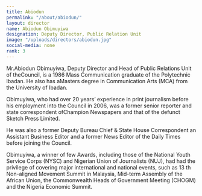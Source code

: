 ```yaml
---
title: Abiodun
permalink: "/about/abiodun/"
layout: director
name: Abiodun Obimuyiwa
designation: Deputy Director, Public Relation Unit
image: "/uploads/directors/abiodun.jpg"
social-media: none
rank: 3
---
```


Mr.Abiodun Obimuyiwa, Deputy Director and Head of Public Relations Unit of theCouncil, is a 1986 Mass Communication graduate of the Polytechnic Ibadan. He also has aMasters degree in Communication Arts (MCA) from the University of Ibadan.

Obimuyiwa, who had over 20 years’ experience in print journalism before his employment into the Council in 2006, was a former senior reporter and state correspondent ofChampion Newspapers and that of the defunct Sketch Press Limited.

He was also a former Deputy Bureau Chief &amp; State House Correspondent an Assistant Business Editor and a former News Editor of the Daily Times before joining
the Council.

Obimuyiwa, a winner of few Awards, including those of the National Youth Service Corps (NYSC) and Nigerian Union of Journalists (NUJ), had had the privilege of covering major international and national events, such as 13 th Non-aligned Movement Summit in Malaysia, Mid-term Assembly of the African Union, the Commonwealth Heads of Government Meeting (CHOGM) and the Nigeria Economic Summit.